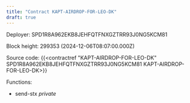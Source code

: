 ```yaml
---
title: "Contract KAPT-AIRDROP-FOR-LEO-DK"
draft: true
---
```

Deployer: SPD1R8A962EKB8JEHFQTFNXGZTRR93J0NG5KCM81


 



Block height: 299353 (2024-12-06T08:07:00.000Z)

Source code: {{<contractref "KAPT-AIRDROP-FOR-LEO-DK" SPD1R8A962EKB8JEHFQTFNXGZTRR93J0NG5KCM81 KAPT-AIRDROP-FOR-LEO-DK>}}

Functions:

* send-stx _private_
